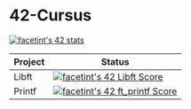 # 42-Cursus

<a href="https://github.com/JaeSeoKim/badge42"><img src="https://badge42.vercel.app/api/v2/clkdis0ws002108mhj2qc7hkl/stats?cursusId=21&coalitionId=362" alt="facetint's 42 stats" /></a>

| Project  | Status |
| ------------- | ------------- |
| Libft  | <a href="https://github.com/JaeSeoKim/badge42"><img src="https://badge42.vercel.app/api/v2/clk3o1nzj003008me72sj2vvj/project/3143361" alt="facetint's 42 Libft Score" /></a>  |
| Printf | <a href="https://github.com/JaeSeoKim/badge42"><img src="https://badge42.vercel.app/api/v2/clk3o1nzj003008me72sj2vvj/project/3188666" alt="facetint's 42 ft_printf Score" /></a> |
